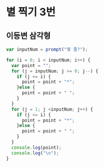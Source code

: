 별 찍기 3번
==========
이등변 삼각형
-------------

~~~~~~~~~~~~~~~~~~~~~~~~~~~~~~~~~~~~~~~~~~javascript
var inputNum = prompt("몇 줄?");

for (i = 0; i < inputNum; i++) {
  var point = "";
  for (j = inputNum; j >= 0; j--) {
    if (j <= i) {
      point = point + "*";
    }else {
      point = point + " ";
    }
  }
  for (j = 1; j <inputNum; j++) {
    if (j <= i) {
      point = point + "*";
    }else {
      point = point + " ";
    }
  }
  console.log(point);
  console.log("\n");
}
~~~~~~~~~~~~~~~~~~~~~~~~~~~~~~~~~~~~~~~~~~~~~~~~~~~~~~

